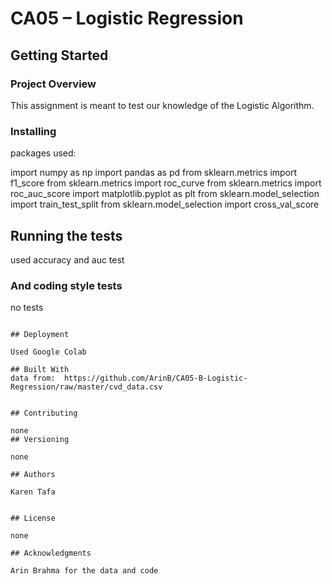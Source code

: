 # CA05 – Logistic Regression

## Getting Started



### Project Overview

This assignment is meant to test our knowledge of the Logistic Algorithm.

### Installing

packages used:

import numpy as np
import pandas as pd 
from sklearn.metrics import f1_score
from sklearn.metrics import roc_curve
from sklearn.metrics import roc_auc_score
import matplotlib.pyplot as plt
from sklearn.model_selection import train_test_split
from sklearn.model_selection import cross_val_score



## Running the tests

used accuracy and auc test

### And coding style tests

no tests
```

## Deployment

Used Google Colab

## Built With
data from:  https://github.com/ArinB/CA05-B-Logistic-Regression/raw/master/cvd_data.csv


## Contributing

none
## Versioning

none

## Authors

Karen Tafa


## License

none

## Acknowledgments

Arin Brahma for the data and code
